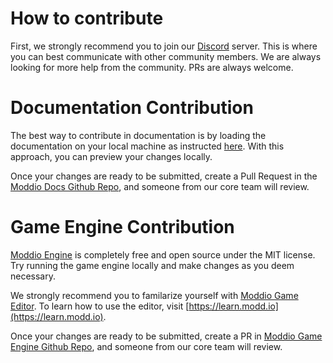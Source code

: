 
# How to contribute

First, we strongly recommend you to join our [Discord](https://discord.gg/XRe8T7K) server. This is where you can best communicate with other community members.
We are always looking for more help from the community. PRs are always welcome.


# Documentation Contribution

The best way to contribute in documentation is by loading the documentation on your local machine as instructed [here](https://github.com/moddio/moddio-docs/edit/main/README.md).
With this approach, you can preview your changes locally. 

Once your changes are ready to be submitted, create a Pull Request in the [Moddio Docs Github Repo](https://github.com/moddio/moddio-docs/pulls), and someone from our core team will review.


# Game Engine Contribution

[Moddio Engine](https://github.com/moddio/moddio2) is completely free and open source under the MIT license.
Try running the game engine locally and make changes as you deem necessary.

We strongly recommend you to familarize yourself with [Moddio Game Editor](https://www.modd.io/create). To learn how to use the editor, visit [https://learn.modd.io](https://learn.modd.io).

Once your changes are ready to be submitted, create a PR in [Moddio Game Engine Github Repo](https://github.com/moddio/moddio2), and someone from our core team will review.